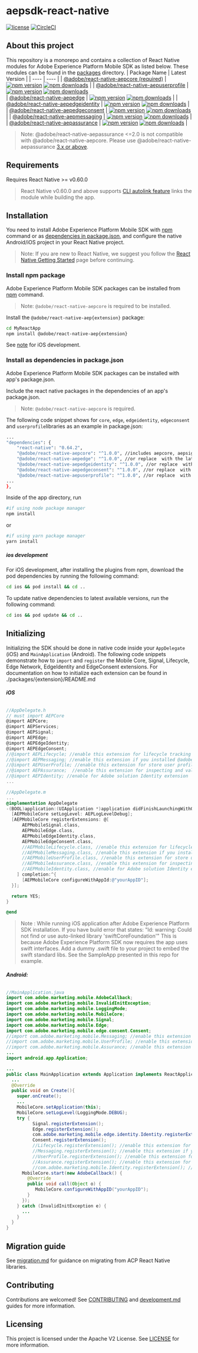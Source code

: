 # aepsdk-react-native

[![license](https://img.shields.io/npm/l/@adobe/react-native-aepcore.svg)](./LICENSE)
[![CircleCI](https://circleci.com/gh/adobe/aepsdk-react-native/tree/main.svg?style=svg)](https://circleci.com/gh/adobe/aepsdk-react-native/tree/main)

## About this project

This repository is a monorepo and contains a collection of React Native modules for Adobe Experience Platform Mobile SDK as listed below. These modules can be found in the [packages](./packages) directory.
| Package Name | Latest Version |
| ---- | ---- |
|  [@adobe/react-native-aepcore (required)](./packages/core)    |   [![npm version](https://badge.fury.io/js/%40adobe%2Freact-native-aepcore.svg)](https://www.npmjs.com/package/@adobe/react-native-aepcore) [![npm downloads](https://img.shields.io/npm/dm/@adobe/react-native-aepcore)](https://www.npmjs.com/package/@adobe/react-native-aepcore) |
|  [@adobe/react-native-aepuserprofile](./packages/userprofile)    |   [![npm version](https://badge.fury.io/js/%40adobe%2Freact-native-aepuserprofile.svg)](https://www.npmjs.com/package/@adobe/react-native-aepuserprofile) [![npm downloads](https://img.shields.io/npm/dm/@adobe/react-native-aepuserprofile)](https://www.npmjs.com/package/@adobe/react-native-aepuserprofile)   
|  [@adobe/react-native-aepedge](./packages/edge)    |   [![npm version](https://badge.fury.io/js/%40adobe%2Freact-native-aepedge.svg)](https://www.npmjs.com/package/@adobe/react-native-aepedge) [![npm downloads](https://img.shields.io/npm/dm/@adobe/react-native-aepedge)](https://www.npmjs.com/package/@adobe/react-native-aepedge) |
|  [@adobe/react-native-aepedgeidentity](./packages/edgeidentity)    |   [![npm version](https://badge.fury.io/js/%40adobe%2Freact-native-aepedgeidentity.svg)](https://www.npmjs.com/package/@adobe/react-native-aepedgeidentity) [![npm downloads](https://img.shields.io/npm/dm/@adobe/react-native-aepedgeidentity)](https://www.npmjs.com/package/@adobe/react-native-aepedgeidentity) |
|  [@adobe/react-native-aepedgeconsent](./packages/edgeconsent)    |   [![npm version](https://badge.fury.io/js/%40adobe%2Freact-native-aepedgeconsent.svg)](https://www.npmjs.com/package/@adobe/react-native-aepedgeconsent) [![npm downloads](https://img.shields.io/npm/dm/@adobe/react-native-aepedgeconsent)](https://www.npmjs.com/package/@adobe/react-native-aepedgeconsent) |
|  [@adobe/react-native-aepmessaging](./packages/messaging)  |  [![npm version](https://badge.fury.io/js/%40adobe%2Freact-native-aepmessaging.svg)](https://www.npmjs.com/package/@adobe/react-native-aepmessaging) [![npm downloads](https://img.shields.io/npm/dm/@adobe/react-native-aepmessaging)](https://www.npmjs.com/package/@adobe/react-native-aepmessaging)  |
|  [@adobe/react-native-aepassurance](./packages/assurance)    |  [![npm version](https://badge.fury.io/js/%40adobe%2Freact-native-aepassurance.svg)](https://www.npmjs.com/package/@adobe/react-native-aepassurance) [![npm downloads](https://img.shields.io/npm/dm/@adobe/react-native-aepassurance)](https://www.npmjs.com/package/@adobe/react-native-aepassurance)  |

> Note: @adobe/react-native-aepassurance <=2.0 is not compatible with  @adobe/react-native-aepcore. Please use @adobe/react-native-aepassurance [3.x or above](./packages/assurance#install-npm-package).

## Requirements

Requires React Native >= v0.60.0

> React Native v0.60.0 and above supports [CLI autolink feature](https://github.com/react-native-community/cli/blob/master/docs/autolinking.md) links the module while building the app.

## Installation

You need to install Adobe Experience Platform Mobile SDK with [npm](#install-npm-package) command or as [dependencies in package.json](#install-as-dependencies-in-packagejson), and configure the native Android/iOS project in your React Native project.

> Note: If you are new to React Native, we suggest you follow the [React Native Getting Started](<https://reactnative.dev>) page before continuing.

### Install npm package
Adobe Experience Platform Mobile SDK packages can be installed from [npm](https://www.npmjs.com/) command.

> Note: `@adobe/react-native-aepcore` is required to be installed.

Install the `@adobe/react-native-aep{extension}` package:

```bash
cd MyReactApp
npm install @adobe/react-native-aep{extension}
```

See [note](#ios-development) for iOS development.

### Install as dependencies in package.json
Adobe Experience Platform Mobile SDK packages can be installed with app's package.json.

Include the react native packages in the dependencies of an app's package.json.
> Note: `@adobe/react-native-aepcore` is required.

The following code snippet shows for `core`, `edge`, `edgeidentity`, `edgeconsent` and  `userprofile`libraries as an example in package.json:

```bash
...
"dependencies": {
    "react-native": "0.64.2",
    "@adobe/react-native-aepcore": "^1.0.0", //includes aepcore, aepsignal, aeplifecycle, aepidentity libraries
    "@adobe/react-native-aepedge": "^1.0.0", //or replace  with the latest extension version
    "@adobe/react-native-aepedgeidentity": "^1.0.0", //or replace  with the latest extension version
    "@adobe/react-native-aepedgeconsent": "^1.0.0", //or replace  with the latest extension version
    "@adobe/react-native-aepuserprofile": "^1.0.0", //or replace  with the latest extension version
...
},
```
Inside of the app directory, run

```bash
#if using node package manager
npm install
```
or
```bash
#if using yarn package manager
yarn install
```

##### ios development
For iOS development, after installing the plugins from npm, download the pod dependencies by running the following command:
```bash
cd ios && pod install && cd ..
```

To update native dependencies to latest available versions, run the following command:
```bash
cd ios && pod update && cd ..
```
## Initializing

Initializing the SDK should be done in native code inside your `AppDelegate` (iOS) and `MainApplication` (Android). The following code snippets demonstrate how to `import` and `register` the Mobile Core, Signal, Lifecycle, Edge Network, EdgeIdentity and EdgeConsent extensions. For documentation on how to initialize each extension can be found in ./packages/{extension}/README.md

###### **iOS**
```objective-c
//AppDelegate.h
// must import AEPCore
@import AEPCore;
@import AEPServices;
@import AEPSignal;
@import AEPEdge;
@import AEPEdgeIdentity;
@import AEPEdgeConsent;
//@import AEPLifecycle; //enable this extension for lifecycle tracking
//@import AEPMessaging; //enable this extension if you installed @adobe/react-native-aepmessaging
//@import AEPUserProfile; //enable this extension for store user profile attributes
//@import AEPAssurance;  //enable this extension for inspecting and validating the app
//@import AEPIdentity; //enable for Adobe solution Identity extension 
...
```
```objective-c
//AppDelegate.m
...
@implementation AppDelegate
-(BOOL)application:(UIApplication *)application didFinishLaunchingWithOptions:(NSDictionary *)launchOptions {
  [AEPMobileCore setLogLevel: AEPLogLevelDebug];
  [AEPMobileCore registerExtensions: @[
      AEPMobileSignal.class,
      AEPMobileEdge.class,
      AEPMobileEdgeIdentity.class,
      AEPMobileEdgeConsent.class,
      //AEPMobileLifecycle.class, //enable this extension for lifecycle tracking
      //AEPMobileMessaging.class, //enable this extension if you installed @adobe/react-native-aepmessaging
      //AEPMobileUserProfile.class, //enable this extension for store user profile attributes
      //AEPMobileAssurance.class, //enable this extension for inspecting and validating the app
      //AEPMobileIdentity.class, //enable for Adobe solution Identity extension 
    ] completion:^{
      [AEPMobileCore configureWithAppId:@"yourAppID"];
  }];

  return YES;
}

@end

```
> Note : While running iOS application after Adobe Experience Platform SDK installation. If you have build error that states:
>  "ld: warning: Could not find or use auto-linked library 'swiftCoreFoundation'"
> This is because Adobe Experience Platform SDK now requires the app uses swift interfaces. Add a dummy .swift file to your project to embed the swift standard libs. See the SampleApp presented in this repo for example.

###### **Android:**
```java
//MainApplication.java
import com.adobe.marketing.mobile.AdobeCallback;
import com.adobe.marketing.mobile.InvalidInitException;
import com.adobe.marketing.mobile.LoggingMode;
import com.adobe.marketing.mobile.MobileCore;
import com.adobe.marketing.mobile.Signal;
import com.adobe.marketing.mobile.Edge;
import com.adobe.marketing.mobile.edge.consent.Consent;
//import com.adobe.marketing.mobile.Messaging; //enable this extension if you installed @adobe/react-native-aepmessaging
//import com.adobe.marketing.mobile.UserProfile; //enable this extension for store user profile attributes
//import com.adobe.marketing.mobile.Assurance; //enable this extension for inspecting and validating the app
...
import android.app.Application;
```
```java
...
public class MainApplication extends Application implements ReactApplication {
  ...
  @Override
  public void on Create(){
    super.onCreate();
    ...
    MobileCore.setApplication(this);
    MobileCore.setLogLevel(LoggingMode.DEBUG);
    try {
          Signal.registerExtension();
          Edge.registerExtension();
          com.adobe.marketing.mobile.edge.identity.Identity.registerExtension();
          Consent.registerExtension();
          //Lifecycle.registerExtension(); //enable this extension for lifecycle tracking
          //Messaging.registerExtension(); //enable this extension if you installed @adobe/react-native-aepmessaging
          //UserProfile.registerExtension(); //enable this extension for store user profile attributes
          //Assurance.registerExtension(); //enable this extension for inspecting and validating the app
          //com.adobe.marketing.mobile.Identity.registerExtension(); //enable for Adobe solution Identity extension 
      MobileCore.start(new AdobeCallback() {
        @Override
        public void call(Object o) {
           MobileCore.configureWithAppID("yourAppID");
        }
      });
    } catch (InvalidInitException e) {
      ...
    }
  }
}   
```
## Migration guide

See [migration.md](./docs/migration.md) for guidance on migrating from ACP React Native libraries.

## Contributing
Contributions  are welcomed! See [CONTRIBUTING](CONTRIBUTING.md) and [development.md](./docs/development.md) guides  for more information.

## Licensing
This project is licensed under the Apache V2 License. See [LICENSE](LICENSE) for more information.
